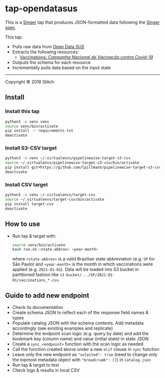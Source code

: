 # tap-opendatasus

This is a [Singer](https://singer.io) tap that produces JSON-formatted data
following the [Singer
spec](https://github.com/singer-io/getting-started/blob/master/SPEC.md).

This tap:

- Pulls raw data from [Open Data SUS](https://opendatasus.saude.gov.br/)
- Extracts the following resources:
  - [Vaccinations: _Campanha Nacional de Vacinação contra Covid-19_](https://opendatasus.saude.gov.br/dataset/covid-19-vacinacao)
- Outputs the schema for each resource
- Incrementally pulls data based on the input state

---

Copyright &copy; 2018 Stitch


## Install

### Install this tap
```bash
python3 -m venv venv
source venv/bin/activate
pip install -r requirements.txt
deactivate
```
### Install S3-CSV target
```bash
python3 -m venv ~/.virtualenvs/pipelinewise-target-s3-csv
source ~/.virtualenvs/pipelinewise-target-s3-csv/bin/activate
pip install git+https://github.com/lpillmann/pipelinewise-target-s3-csv.git
deactivate
```
### Install CSV target
```bash
python3 -m venv ~/.virtualenvs/target-csv
source ~/.virtualenvs/target-csv/bin/activate
pip install target-csv
deactivate
```

## How to use
- Run tap & target with:
    ```bash
    source venv/bin/activate
    bash run.sh <state-abbrev> <year-month>
    ```
    where `<state-abbrev>` is a valid Brazilian state abbreviation (e.g. `SP` for São Paulo) and `<year-month>` is the month in which vaccinations were applied (e.g. `2021-01-01`). Data will be loaded into S3 bucket in partitioned fashion like `s3-bucket/.../SP/2021-01-01/vaccinations_*.csv`.

## Guide to add new endpoint

- Check its documentation
- Create schema JSON to reflect each of the response field names & types
- Populate catalog JSON with the schema contents. Add metadata accordingly (see existing examples and replicate)
- Determine the endpoint scan logic (e.g. query by date) and add the bookmark key (column name) and value (initial state) in state JSON
- Create a `sync_<endpoint>` function with the scan logic as needed
- Call the function created above under a new `elif` clause in `sync` function
- Leave only the new endpoint as `"selected": true` (need to change only the topmost metadata object with `"breadcrumb": []`) in `catalog.json`
- Run tap & target to test
- Check logs & results in local CSV
